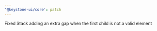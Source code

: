 ```yaml
---
'@keystone-ui/core': patch
---
```


Fixed Stack adding an extra gap when the first child is not a valid element

